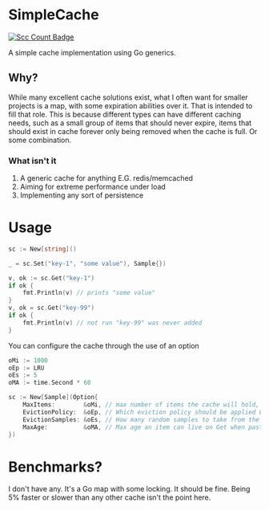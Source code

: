 # SimpleCache

[![Scc Count Badge](https://sloc.xyz/github/boyter/simplecache/)](https://github.com/boyter/simplecache/)

A simple cache implementation using Go generics.

## Why?

While many excellent cache solutions exist, what I often want for smaller projects is a map, with some expiration 
abilities over it. That is intended to fill that role. This is because different types can have
different caching needs, such as a small group of items that should never expire, items that should exist in cache
forever only being removed when the cache is full. Or some combination.

### What isn't it

1. A generic cache for anything E.G. redis/memcached
2. Aiming for extreme performance under load
3. Implementing any sort of persistence

# Usage

```go
sc := New[string]()

_ = sc.Set("key-1", "some value"), Sample{})

v, ok := sc.Get("key-1")
if ok {
	fmt.Println(v) // prints "some value"
}
v, ok = sc.Get("key-99")
if ok {
	fmt.Println(v) // not run "key-99" was never added
}
```

You can configure the cache through the use of an option

```go
oMi := 1000
oEp := LRU
oEs := 5
oMA := time.Second * 60

sc := New[Sample](Option{
    MaxItems:        &oMi, // max number of items the cache will hold, evicting on Set, nil for no limit
    EvictionPolicy:  &oEp, // Which eviction policy should be applied LRU or LFU
    EvictionSamples: &oEs, // How many random samples to take from the items to find the best to expire
    MaxAge:          &oMA, // Max age an item can live on Get when past this will be deleted, nil for no expiry
})
```

# Benchmarks?

I don't have any. It's a Go map with some locking. It should be fine. Being 5% faster or slower than any other
cache isn't the point here.
